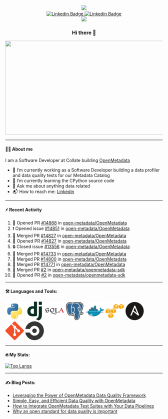 <div id="header" align="center">
  <img src="https://media.giphy.com/media/5eLDrEaRGHegx2FeF2/giphy.gif" width="100"/>
</div>
<div id="badges" align="center">
  <a href="https://www.linkedin.com/in/teddycrepineau/">
    <img src="https://shields.io/badge/Linkedin-blue?logo=linkedin&logoColor=white&style=for-the-badge" alt="Linkedin Badge"/>
  </a>
  <a href="https://medium.com/@teddycrpineau">
    <img src="https://shields.io/badge/Medium-black?logo=medium&logoColor=white&style=for-the-badge" alt="Linkedin Badge"/>
  </a>
</div>
<div align="center">
  <img src="https://komarev.com/ghpvc/?username=TeddyCr&color=blue&style=flat-square" />
</div>

<h3 align="center">
Hi there 👋
</h3>
<div align="center">
  <img src="https://media.giphy.com/media/L8K62iTDkzGX6/giphy.gif" width="600" height="300"/>
</div>

---

#### :technologist: About me
I am a Software Developer at Collate building <a href="https://open-metadata.org"/>OpenMetadata</a>
- 🔭 I’m currently working as a Software Developer building a data profiler and data quality tests for our Metadata Catalog
- 🐍 I’m currently learning the CPython source code
- 💬 Ask me about anything data related
- 📬 How to reach me: [Linkedin](https://shields.io/badge/Linkedin-blue?logo=linkedin&logoColor=white&style=for-the-badge)

---

#### ⚡️ Recent Activity
<!--START_SECTION:activity-->
1. 💪 Opened PR [#14868](https://github.com/open-metadata/OpenMetadata/pull/14868) in [open-metadata/OpenMetadata](https://github.com/open-metadata/OpenMetadata)
2. ❗ Opened issue [#14851](https://github.com/open-metadata/OpenMetadata/issues/14851) in [open-metadata/OpenMetadata](https://github.com/open-metadata/OpenMetadata)
3. 🎉 Merged PR [#14827](https://github.com/open-metadata/OpenMetadata/pull/14827) in [open-metadata/OpenMetadata](https://github.com/open-metadata/OpenMetadata)
4. 💪 Opened PR [#14827](https://github.com/open-metadata/OpenMetadata/pull/14827) in [open-metadata/OpenMetadata](https://github.com/open-metadata/OpenMetadata)
5. 🔒 Closed issue [#13556](https://github.com/open-metadata/OpenMetadata/issues/13556) in [open-metadata/OpenMetadata](https://github.com/open-metadata/OpenMetadata)
6. 🎉 Merged PR [#14733](https://github.com/open-metadata/OpenMetadata/pull/14733) in [open-metadata/OpenMetadata](https://github.com/open-metadata/OpenMetadata)
7. 🎉 Merged PR [#14800](https://github.com/open-metadata/OpenMetadata/pull/14800) in [open-metadata/OpenMetadata](https://github.com/open-metadata/OpenMetadata)
8. 🎉 Merged PR [#14771](https://github.com/open-metadata/OpenMetadata/pull/14771) in [open-metadata/OpenMetadata](https://github.com/open-metadata/OpenMetadata)
9. 🎉 Merged PR [#2](https://github.com/open-metadata/openmetadata-sdk/pull/2) in [open-metadata/openmetadata-sdk](https://github.com/open-metadata/openmetadata-sdk)
10. 💪 Opened PR [#2](https://github.com/open-metadata/openmetadata-sdk/pull/2) in [open-metadata/openmetadata-sdk](https://github.com/open-metadata/openmetadata-sdk)
<!--END_SECTION:activity-->

---

#### :hammer_and_wrench: Languages and Tools:
<div>
   <img src="https://github.com/devicons/devicon/blob/master/icons/python/python-original.svg" width="60" height="60"/>
   <img src="https://github.com/devicons/devicon/blob/master/icons/django/django-plain.svg" width="60" height="60"/>
   <img src="https://github.com/devicons/devicon/blob/master/icons/sqlalchemy/sqlalchemy-original.svg" width="60" height="60"/>
   <img src="https://github.com/devicons/devicon/blob/master/icons/postgresql/postgresql-original.svg" width="60" height="60"/>
   <img src="https://github.com/devicons/devicon/blob/master/icons/docker/docker-original.svg" width="60" height="60"/>
   <img src="https://github.com/devicons/devicon/blob/master/icons/amazonwebservices/amazonwebservices-original.svg" width="60" height="60"/>
   <img src="https://github.com/devicons/devicon/blob/master/icons/ansible/ansible-original.svg" width="60" height="60"/>
   <img src="https://github.com/devicons/devicon/blob/master/icons/git/git-original.svg" width="60" height="60"/>
   <img src="https://github.com/devicons/devicon/blob/master/icons/circleci/circleci-plain.svg" width="60" height="60"/>
</div>

---

#### 🔥 My Stats:
[![Top Langs](https://github-readme-stats.vercel.app/api/top-langs/?username=TeddyCr&layout=compact&hide=javascript,html,css)](https://github.com/anuraghazra/github-readme-stats)

---

#### ✍️ Blog Posts:
<!-- BLOG-POST-LIST:START -->
- [Leveraging the Power of OpenMetadata Data Quality Framework](https://blog.open-metadata.org/leveraging-the-power-of-openmetadata-data-quality-framework-385ba2d8eaf?source=rss-16e0670af08f------2)
- [Simple, Easy, and Efficient Data Quality with OpenMetadata](https://blog.open-metadata.org/simple-easy-and-efficient-data-quality-with-openmetadata-1c4e7d329364?source=rss-16e0670af08f------2)
- [How to Integrate OpenMetadata Test Suites with Your Data Pipelines](https://blog.open-metadata.org/how-to-integrate-openmetadata-test-suites-with-your-data-pipelines-d83fb55fa494?source=rss-16e0670af08f------2)
- [Why an open standard for data quality is important](https://blog.open-metadata.org/why-are-we-building-a-data-quality-standard-1753fae87259?source=rss-16e0670af08f------2)
<!-- BLOG-POST-LIST:END -->
